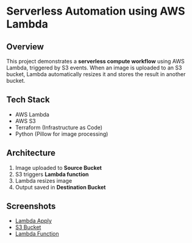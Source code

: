 # Serverless Automation using AWS Lambda

## Overview
This project demonstrates a **serverless compute workflow** using AWS Lambda, triggered by S3 events. When an image is uploaded to an S3 bucket, Lambda automatically resizes it and stores the result in another bucket.

## Tech Stack
- AWS Lambda
- AWS S3
- Terraform (Infrastructure as Code)
- Python (Pillow for image processing)

## Architecture
1. Image uploaded to **Source Bucket**
2. S3 triggers **Lambda function**
3. Lambda resizes image
4. Output saved in **Destination Bucket**

## Screenshots
- [Lambda Apply](screenshots/lambda-apply.png)
- [S3 Bucket](screenshots/lambda-s3-bucket.png)
- [Lambda Function](screenshots/lambda-function.png)
